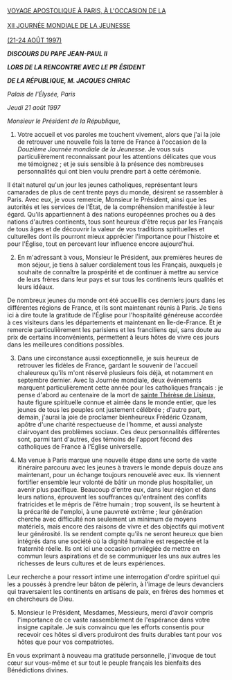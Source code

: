 [VOYAGE APOSTOLIQUE À PARIS, À L'OCCASION DE LA \
\
XII JOURNÉE MONDIALE DE LA JEUNESSE\
\
(21-24 AOÛT 1997)](/content/john-paul-ii/fr/travels/sub_index1997/trav_paris-1997.html)

***DISCOURS DU PAPE JEAN-PAUL II***

***LORS DE LA RENCONTRE AVEC LE PR*** ***ÉSIDENT***

***DE LA RÉPUBLIQUE, M. JACQUES CHIRAC***

*Palais de l'Élysée, Paris*

*Jeudi 21 août 1997*

*Monsieur le Président de la République,*

1. Votre accueil et vos paroles me touchent vivement, alors que j'ai la joie de retrouver une nouvelle fois la terre de France à l'occasion de la *Douzième Journée mondiale de la Jeunesse*. Je vous suis particulièrement reconnaissant pour les attentions délicates que vous me témoignez ; et je suis sensible à la présence des nombreuses personnalités qui ont bien voulu prendre part à cette cérémonie.

Il était naturel qu'un jour les jeunes catholiques, représentant leurs camarades de plus de cent trente pays du monde, désirent se rassembler à Paris. Avec eux, je vous remercie, Monsieur le Président, ainsi que les autorités et les services de l'État, de la compréhension manifestée à leur égard. Qu'ils appartiennent à des nations européennes proches ou à des nations d'autres continents, tous sont heureux d'être reçus par les Français de tous âges et de découvrir la valeur de vos traditions spirituelles et culturelles dont ils pourront mieux apprécier l'importance pour l'histoire et pour l'Église, tout en percevant leur influence encore aujourd'hui.

2. En m'adressant à vous, Monsieur le Président, aux premières heures de mon séjour, je tiens à saluer cordialement tous les Français, auxquels je souhaite de connaître la prospérité et de continuer à mettre au service de leurs frères dans leur pays et sur tous les continents leurs qualités et leurs idéaux.

De nombreux jeunes du monde ont été accueillis ces derniers jours dans les différentes régions de France, et ils sont maintenant réunis à Paris. Je tiens ici à dire toute la gratitude de l'Église pour l'hospitalité généreuse accordée à ces visiteurs dans les départements et maintenant en Île-de-France. Et je remercie particulièrement les parisiens et les franciliens qui, sans doute au prix de certains inconvénients, permettent à leurs hôtes de vivre ces jours dans les meilleures conditions possibles.

3. Dans une circonstance aussi exceptionnelle, je suis heureux de retrouver les fidèles de France, gardant le souvenir de l'accueil chaleureux qu'ils m'ont réservé plusieurs fois déjà, et notamment en septembre dernier. Avec la Journée mondiale, deux événements marquent particulièrement cette année pour les catholiques français : je pense d'abord au centenaire de la mort de [sainte Thérèse de Lisieux](http://www.vatican.va/news_services/liturgy/saints/ns_lit_doc_19101997_stherese_fr.html), haute figure spirituelle connue et aimée dans le monde entier, que les jeunes de tous les peuples ont justement célébrée ; d'autre part, demain, j'aurai la joie de proclamer bienheureux Frédéric Ozanam, apôtre d'une charité respectueuse de l'homme, et aussi analyste clairvoyant des problèmes sociaux. Ces deux personnalités différentes sont, parmi tant d'autres, des témoins de l'apport fécond des catholiques de France à l'Église universelle.

4. Ma venue à Paris marque une nouvelle étape dans une sorte de vaste itinéraire parcouru avec les jeunes à travers le monde depuis douze ans maintenant, pour un échange toujours renouvelé avec eux. Ils viennent fortifier ensemble leur volonté de bâtir un monde plus hospitalier, un avenir plus pacifique. Beaucoup d'entre eux, dans leur région et dans leurs nations, éprouvent les souffrances qu'entraînent des conflits fratricides et le mépris de l'être humain ; trop souvent, ils se heurtent à la précarité de l'emploi, à une pauvreté extrême ; leur génération cherche avec difficulté non seulement un minimum de moyens matériels, mais encore des raisons de vivre et des objectifs qui motivent leur générosité. Ils se rendent compte qu'ils ne seront heureux que bien intégrés dans une société où la dignité humaine est respectée et la fraternité réelle. Ils ont ici une occasion privilégiée de mettre en commun leurs aspirations et de se communiquer les uns aux autres les richesses de leurs cultures et de leurs expériences.

Leur recherche a pour ressort intime une interrogation d'ordre spirituel qui les a poussés à prendre leur bâton de pèlerin, à l'image de leurs devanciers qui traversaient les continents en artisans de paix, en frères des hommes et en chercheurs de Dieu.

5. Monsieur le Président, Mesdames, Messieurs, merci d'avoir compris l'importance de ce vaste rassemblement de l'espérance dans votre insigne capitale. Je suis convaincu que les efforts consentis pour recevoir ces hôtes si divers produiront des fruits durables tant pour vos hôtes que pour vos compatriotes.

En vous exprimant à nouveau ma gratitude personnelle, j'invoque de tout cœur sur vous-même et sur tout le peuple français les bienfaits des Bénédictions divines.